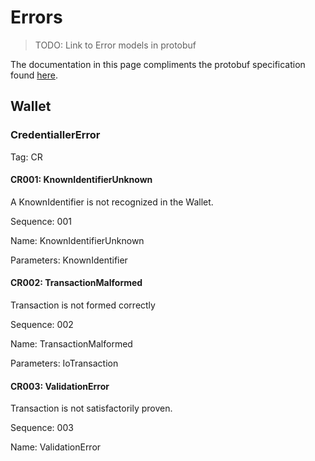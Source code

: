 # Errors

> TODO: Link to Error models in protobuf

The documentation in this page compliments the protobuf specification found [here](#).

## Wallet

### CredentiallerError

Tag: CR

#### CR001: KnownIdentifierUnknown

A KnownIdentifier is not recognized in the Wallet.

Sequence: 001

Name: KnownIdentifierUnknown

Parameters: KnownIdentifier

#### CR002: TransactionMalformed

Transaction is not formed correctly

Sequence: 002

Name: TransactionMalformed

Parameters: IoTransaction

#### CR003: ValidationError

Transaction is not satisfactorily proven.

Sequence: 003

Name: ValidationError